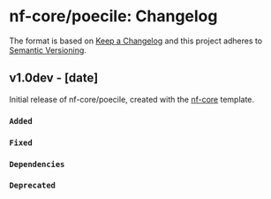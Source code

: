 # nf-core/poecile: Changelog

The format is based on [Keep a Changelog](https://keepachangelog.com/en/1.0.0/)
and this project adheres to [Semantic Versioning](https://semver.org/spec/v2.0.0.html).

## v1.0dev - [date]

Initial release of nf-core/poecile, created with the [nf-core](https://nf-co.re/) template.

### `Added`

### `Fixed`

### `Dependencies`

### `Deprecated`
